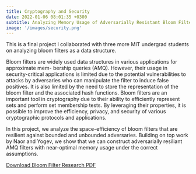 ```yaml
---
title: Cryptography and Security
date: 2022-01-06 08:01:35 +0300
subtitle: Analyzing Memory Usage of Adversarially Resistant Bloom Filters
image: '/images/security.png'
---
```


This is a final project I collaborated with three more MIT undergrad students on analyzing bloom filters as a data structure.

Bloom filters are widely used data structures in various applications for approximate mem- bership queries (AMQ). However, their usage in security-critical applications is limited due to the potential vulnerabilities to attacks by adversaries who can manipulate the filter to induce false positives. It is also limited by the need to store the representation of the bloom filter and the associated hash functions. Bloom filters are an important tool in cryptography due to their ability to efficiently represent sets and perform set membership tests. By leveraging their properties, it is possible to improve the efficiency, privacy, and security of various cryptographic protocols and applications.

In this project, we analyze the space-efficiency of bloom filters that are resilient against bounded and unbounded adversaries. Building on top work by Naor and Yogev, we show that we can construct adversarially resiliant AMQ filters with near-optimal memory usage under the correct assumptions.

[Download Bloom Filter Research PDF](/images/bloom_filter_research.pdf)